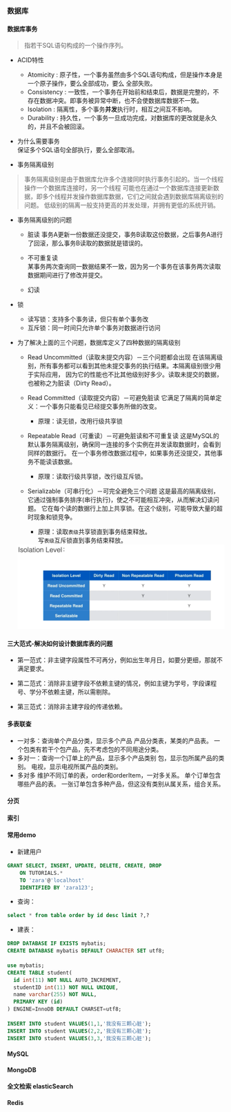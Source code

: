 

### 数据库

#### 数据库事务
> 指若干SQL语句构成的一个操作序列。
- ACID特性
  - Atomicity   : 原子性，一个事务虽然由多个SQL语句构成，但是操作本身是一个原子操作，要么全部成功，要么
    全部失败。
  - Consistency : 一致性，一个事务在开始前和结束后，数据是完整的，不存在数据冲突。即事务被异常中断，也不会使数据库数据不一致。
  - Isolation   : 隔离性，多个事务**并发**执行时，相互之间互不影响。
  - Durability  : 持久性，一个事务一旦成功完成，对数据库的更改就是永久的，并且不会被回滚。
  
- 为什么需要事务  
  保证多个SQL语句全部执行，要么全部取消。

- 事务隔离级别
> 事务隔离级别是由于数据库允许多个连接同时执行事务引起的。当一个线程操作一个数据库连接时，另一个线程
  可能也在通过一个数据库连接更新数据，即多个线程并发操作数据库数据，它们之间就会遇到数据库隔离级别的问题。
  低级别的隔离一般支持更高的并发处理，并拥有更低的系统开销。

- 事务隔离级别的问题
  - 脏读
    事务A更新一份数据还没提交，事务B读取这份数据，之后事务A进行了回滚，那么事务B读取的数据就是错误的。

  - 不可重复读  
    某事务两次查询同一数据结果不一致，因为另一个事务在该事务两次读取数据期间进行了修改并提交。

  - 幻读

- 锁
  - 读写锁：支持多个事务读，但只有单个事务改
  - 互斥锁：同一时间只允许单个事务对数据进行访问

- 为了解决上面的三个问题，数据库定义了四种数据的隔离级别
  
  - Read Uncommitted（读取未提交内容）－三个问题都会出现
    在该隔离级别，所有事务都可以看到其他未提交事务的执行结果。本隔离级别很少用于实际应用，
    因为它的性能也不比其他级别好多少。读取未提交的数据，也被称之为脏读（Dirty Read）。

  - Read Committed（读取提交内容）－可避免脏读
    它满足了隔离的简单定义：一个事务只能看见已经提交事务所做的改变。
    - 原理：读无锁，改用行级共享锁

  - Repeatable Read（可重读）－可避免脏读和不可重复读
    这是MySQL的默认事务隔离级别，确保同一连接的多个实例在并发读取数据时，会看到同样的数据行。
    在一个事务修改数据过程中，如果事务还没提交，其他事务不能读该数据。
    - 原理：读取行级共享锁，改行级互斥锁。

  - Serializable（可串行化）－可完全避免三个问题
    这是最高的隔离级别，它通过强制事务排序(串行执行)，使之不可能相互冲突，从而解决幻读问题。
    它在每个读的数据行上加上共享锁。在这个级别，可能导致大量的超时现象和锁竞争。
    - 原理：读取`表级`共享锁直到事务结束释放。  
            写`表级`互斥锁直到事务结束释放。
            

  <img src=../20.Resources/database-isolationlevel.png>


#### 三大范式-解决如何设计数据库表的问题
- 第一范式：非主键字段属性不可再分，例如出生年月日，如要分更细，那就不满足要求。

- 第二范式：消除非主键字段不依赖主键的情况，例如主键为学号，字段课程号、学分不依赖主键，所以需剔除。
  
- 第三范式：消除非主建字段的传递依赖。



#### 多表联查
  - 一对多：查询单个产品分类，显示多个产品
    产品分类表，某类的产品表。
    一个包类有若干个包产品，先不考虑包的不同用途分类。
  - 多对一：查询一个订单上的产品，显示多个产品类别
    包，显示包所属产品的类别。
    电视，显示电视所属产品的类别。
  - 多对多
    维护不同订单的表，order和orderItem，一对多关系。
    单个订单包含哪些产品的表。
    一张订单包含多种产品，但这没有类别从属关系，组合关系。


#### 分页


#### 索引


#### 常用demo

  - 新建用户  
  ```sql
  GRANT SELECT, INSERT, UPDATE, DELETE, CREATE, DROP
      ON TUTORIALS.*
      TO 'zara'@'localhost'
      IDENTIFIED BY 'zara123';
  ```

  - 查询：
  ```sql
  select * from table order by id desc limit ?,?
  ```

  - 建表：

  ```sql
  DROP DATABASE IF EXISTS mybatis;
  CREATE DATABASE mybatis DEFAULT CHARACTER SET utf8;

  use mybatis;
  CREATE TABLE student(
    id int(11) NOT NULL AUTO_INCREMENT,
    studentID int(11) NOT NULL UNIQUE,
    name varchar(255) NOT NULL,
    PRIMARY KEY (id)
  ) ENGINE=InnoDB DEFAULT CHARSET=utf8;

  INSERT INTO student VALUES(1,1,'我没有三颗心脏');
  INSERT INTO student VALUES(2,2,'我没有三颗心脏');
  INSERT INTO student VALUES(3,3,'我没有三颗心脏');

  ```


#### MySQL


#### MongoDB


#### 全文检索 elasticSearch


#### Redis
